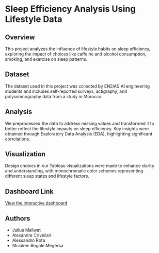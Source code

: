 # Sleep Efficiency Analysis Using Lifestyle Data

## Overview
This project analyzes the influence of lifestyle habits on sleep efficiency, exploring the impact of choices like caffeine and alcohol consumption, smoking, and exercise on sleep patterns.

## Dataset
The dataset used in this project was collected by ENSIAS AI engineering students and includes self-reported surveys, actigraphy, and polysomnography data from a study in Morocco.

## Analysis
We preprocessed the data to address missing values and transformed it to better reflect the lifestyle impacts on sleep efficiency. Key insights were obtained through Exploratory Data Analysis (EDA), highlighting significant correlations.


## Visualization
Design choices in our Tableau visualizations were made to enhance clarity and understanding, with monochromatic color schemes representing different sleep states and lifestyle factors.

## Dashboard Link
[View the interactive dashboard](https://public.tableau.com/app/profile/julius.maliwat/viz/SleepSync-LifestylehabitsandtheirimpactonRest_17046573727940/Story?publish=yes)

## Authors
- Julius Maliwat
- Alexandre Crivellari
- Alessandro Rota
- Muluken Bogale Megersa

